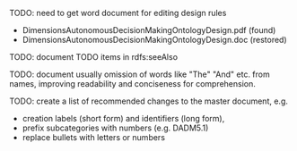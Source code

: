 TODO: need to get word document for editing design rules
* DimensionsAutonomousDecisionMakingOntologyDesign.pdf (found)
* DimensionsAutonomousDecisionMakingOntologyDesign.doc (restored)

TODO: document TODO items in rdfs:seeAlso

TODO: document usually omission of words like "The" "And" etc. from names,
    improving readability and conciseness for comprehension.

TODO: create a list of recommended changes to the master document, e.g.
- creation labels (short form) and identifiers (long form),
- prefix subcategories with numbers (e.g. DADM5.1)
- replace bullets with letters or numbers

